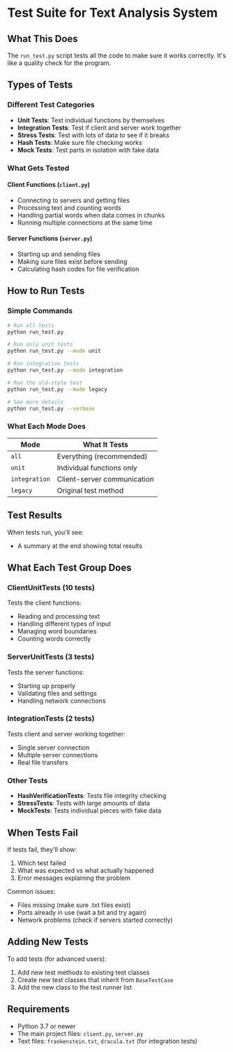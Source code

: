 # Test Suite for Text Analysis System

## What This Does

The `run_test.py` script tests all the code to make sure it works correctly. It's like a quality check for the program.

## Types of Tests

### **Different Test Categories**
- **Unit Tests**: Test individual functions by themselves
- **Integration Tests**: Test if client and server work together
- **Stress Tests**: Test with lots of data to see if it breaks
- **Hash Tests**: Make sure file checking works
- **Mock Tests**: Test parts in isolation with fake data

### **What Gets Tested**

#### Client Functions (`client.py`)
- Connecting to servers and getting files
- Processing text and counting words
- Handling partial words when data comes in chunks
- Running multiple connections at the same time

#### Server Functions (`server.py`)
- Starting up and sending files
- Making sure files exist before sending
- Calculating hash codes for file verification

## How to Run Tests

### Simple Commands

```bash
# Run all tests
python run_test.py

# Run only unit tests
python run_test.py --mode unit

# Run integration tests
python run_test.py --mode integration

# Run the old-style test
python run_test.py --mode legacy

# See more details
python run_test.py --verbose
```

### What Each Mode Does

| Mode | What It Tests |
|------|---------------|
| `all` | Everything (recommended) |
| `unit` | Individual functions only |
| `integration` | Client-server communication |
| `legacy` | Original test method |

## Test Results

When tests run, you'll see:
- A summary at the end showing total results

## What Each Test Group Does

### ClientUnitTests (10 tests)
Tests the client functions:
- Reading and processing text
- Handling different types of input
- Managing word boundaries
- Counting words correctly

### ServerUnitTests (3 tests)  
Tests the server functions:
- Starting up properly
- Validating files and settings
- Handling network connections

### IntegrationTests (2 tests)
Tests client and server working together:
- Single server connection
- Multiple server connections
- Real file transfers

### Other Tests
- **HashVerificationTests**: Tests file integrity checking
- **StressTests**: Tests with large amounts of data
- **MockTests**: Tests individual pieces with fake data

## When Tests Fail

If tests fail, they'll show:
1. Which test failed
2. What was expected vs what actually happened
3. Error messages explaining the problem

Common issues:
- Files missing (make sure .txt files exist)
- Ports already in use (wait a bit and try again)
- Network problems (check if servers started correctly)

## Adding New Tests

To add tests (for advanced users):
1. Add new test methods to existing test classes
2. Create new test classes that inherit from `BaseTestCase`
3. Add the new class to the test runner list

## Requirements

- Python 3.7 or newer
- The main project files: `client.py`, `server.py`
- Text files: `frankenstein.txt`, `dracula.txt` (for integration tests)

